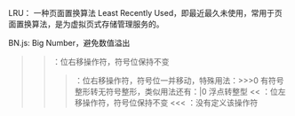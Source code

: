 LRU：
    一种页面置换算法
    Least Recently Used，即最近最久未使用，常用于页面置换算法，是为虚拟页式存储管理服务的。

BN.js: Big Number，避免数值溢出

>>  ：位右移操作符，符号位保持不变
>>> ：位右移操作符，符号位一并移动，特殊用法：>>>0 有符号整形转无符号整形，类似用法还有：|0 浮点转整型
<<  ：位左移操作符，符号位保持不变
<<< ：没有定义该操作符
